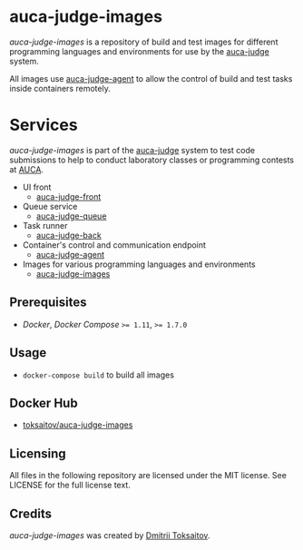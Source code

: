 auca-judge-images
=================

*auca-judge-images* is a repository of build and test images for different
programming languages and environments for use by the
[auca-judge](https://github.com/toksaitov/auca-judge) system.

All images use [auca-judge-agent](https://github.com/toksaitov/auca-judge-agent)
to allow the control of build and test tasks inside containers remotely.

# Services

*auca-judge-images* is part of the [auca-judge](https://github.com/toksaitov/auca-judge)
system to test code submissions to help to conduct laboratory classes or
programming contests at [AUCA](https://auca.kg).

* UI front
  * [auca-judge-front](https://github.com/toksaitov/auca-judge-front)
* Queue service
  * [auca-judge-queue](https://github.com/toksaitov/auca-judge-queue)
* Task runner
  * [auca-judge-back](https://github.com/toksaitov/auca-judge-back)
* Container's control and communication endpoint
  * [auca-judge-agent](https://github.com/toksaitov/auca-judge-agent)
* Images for various programming languages and environments
  * [auca-judge-images](https://github.com/toksaitov/auca-judge-images)

## Prerequisites

* *Docker*, *Docker Compose* `>= 1.11`, `>= 1.7.0`

## Usage

* `docker-compose build` to build all images

## Docker Hub

* [toksaitov/auca-judge-images](https://hub.docker.com/r/toksaitov/auca-judge-images)

## Licensing

All files in the following repository are licensed under the MIT license. See
LICENSE for the full license text.

## Credits

*auca-judge-images* was created by [Dmitrii Toksaitov](https://github.com/toksaitov).
